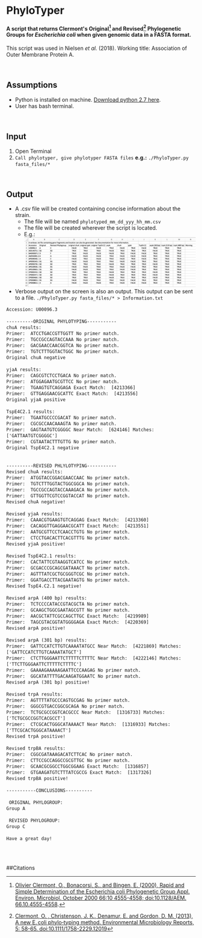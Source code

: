 # PhyloTyper

#### A script that returns Clermont's Original[^1] and Revised[^2] Phylogenetic Groups for *Escherichia coli* when given genomic data in a FASTA format.

This script was used in Nielsen *et al.* (2018). Working title: Association of Outer Membrane Protein A.

<br>

## Assumptions
 * Python is installed on machine. [Download python 2.7 here](https://www.anaconda.com/download/#macos).
 * User has bash terminal. 

<br>

## Input
1. Open Terminal
2. ```Call phylotyper, give phylotyper FASTA files```   **e.g.:** ```./PhyloTyper.py fasta_files/*```


<br>


## Output
* A .csv file will be created containing concise information about the strain.
	* The file will be named ```phylotyped_mm_dd_yyy_hh_mm.csv```
	* The file will be created wherever the script is located.
	* E.g.: ![Output](Output.png)
* Verbose output on the screen is also an output. This output can be sent to a file.
```./PhyloTyper.py fasta_files/* > Information.txt```

```
Accession: U00096.3

----------ORIGINAL PHYLOTYPING-----------
chuA results:
Primer:  ATCCTGACCGTTGGTT No primer match.
Primer:  TGCCGCCAGTACCAAA No primer match.
Primer:  GACGAACCAACGGTCA No primer match.
Primer:  TGTCTTTGGTACTGGC No primer match.
Original chuA negative

yjaA results:
Primer:  CAGCGTCTCCTGACA No primer match.
Primer:  ATGGAGAATGCGTTCC No primer match.
Primer:  TGAAGTGTCAGGAGA Exact Match:  [4213366]
Primer:  GTTGAGGAACGCATTC Exact Match:  [4213556]
Original yjaA positive

TspE4C2.1 results:
Primer:  TGAATGCCCCGACAT No primer match.
Primer:  CGCGCCAACAAAGTA No primer match.
Primer:  GAGTAATGTCGGGGC Near Match:  [624146] Matches:  ['GATTAATGTCGGGGC']
Primer:  CGTAATACTTTGTTG No primer match.
Original TspE4C2.1 negative


----------REVISED PHLYLOTYPING-----------
Revised chuA results:
Primer:  ATGGTACCGGACGAACCAAC No primer match.
Primer:  TGTCTTTGGTACTGGCGGCA No primer match.
Primer:  TGCCGCCAGTACCAAAGACA No primer match.
Primer:  GTTGGTTCGTCCGGTACCAT No primer match.
Revised chuA negative!

Revised yjaA results:
Primer:  CAAACGTGAAGTGTCAGGAG Exact Match:  [4213360]
Primer:  CACAGGTTGAGGAACGCATT Exact Match:  [4213551]
Primer:  AATGCGTTCCTCAACCTGTG No primer match.
Primer:  CTCCTGACACTTCACGTTTG No primer match.
Revised yjaA positive!

Revised TspE4C2.1 results:
Primer:  CACTATTCGTAAGGTCATCC No primer match.
Primer:  GCGACCCGCAGCGATAAACT No primer match.
Primer:  AGTTTATCGCTGCGGGTCGC No primer match.
Primer:  GGATGACCTTACGAATAGTG No primer match.
Revised TspE4.C2.1 negative!

Revised arpA (400 bp) results:
Primer:  TCTCCCCATACCGTACGCTA No primer match.
Primer:  GCAAGCTGGCGAATAGCGTT No primer match.
Primer:  AACGCTATTCGCCAGCTTGC Exact Match:  [4219989]
Primer:  TAGCGTACGGTATGGGGAGA Exact Match:  [4220369]
Revised arpA positive!

Revised arpA (301 bp) results:
Primer:  GATTCCATCTTGTCAAAATATGCC Near Match:  [4221869] Matches:  ['GATTCCATCTTGTCAAAATATGCT']
Primer:  CTCTTGGGAATTCTTTTTCTTTTC Near Match:  [4222146] Matches:  ['TTCTTGGGAATTCTTTTTCTTTTC']
Primer:  GAAAAGAAAAAGAATTCCCAAGAG No primer match.
Primer:  GGCATATTTTGACAAGATGGAATC No primer match.
Revised arpA (301 bp) positive!

Revised trpA results:
Primer:  AGTTTTATGCCCAGTGCGAG No primer match.
Primer:  GGGCGTGACCGGCGCAGA No primer match.
Primer:  TCTGCGCCGGTCACGCCC Near Match:  [1316733] Matches:  ['TCTGCGCCGGTCACGCCT']
Primer:  CTCGCACTGGGCATAAAACT Near Match:  [1316933] Matches:  ['TTCGCACTGGGCATAAAACT']
Revised trpA positive!

Revised trpBA results:
Primer:  CGGCGATAAAGACATCTTCAC No primer match.
Primer:  CTTCCGCCAGGCCGCGTTGC No primer match.
Primer:  GCAACGCGGCCTGGCGGAAG Exact Match:  [1316857]
Primer:  GTGAAGATGTCTTTATCGCCG Exact Match:  [1317326]
Revised trpBA positive!

-----------CONCLUSIONS----------

 ORIGINAL PHYLOGROUP: 
Group A

 REVISED PHYLOGROUP: 
Group C

Have a great day!
```

<br>
<br>

##Citations

[^1]: [Olivier Clermont, O., Bonacorsi, S., and Bingen, E. (2000), Rapid and Simple Determination of the Escherichia coli Phylogenetic Group Appl. Environ. Microbiol. October 2000 66:10 4555-4558; doi:10.1128/AEM. 66.10.4555-4558](http://aem.asm.org/content/66/10/4555.short). 
[^2]: [Clermont, O. , Christenson, J. K., Denamur, E. and Gordon, D. M. (2013), A new E. coli phylo‐typing method. Environmental Microbiology Reports, 5: 58-65. doi:10.1111/1758-2229.12019](https://onlinelibrary.wiley.com/doi/abs/10.1111/1758-2229.12019)

